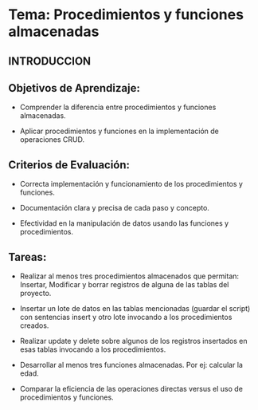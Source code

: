 # Tema: Procedimientos y funciones almacenadas
## INTRODUCCION


## Objetivos de Aprendizaje:

- Comprender la diferencia entre procedimientos y funciones almacenadas.

- Aplicar procedimientos y funciones en la implementación de operaciones CRUD.

## Criterios de Evaluación:

- Correcta implementación y funcionamiento de los procedimientos y funciones.

- Documentación clara y precisa de cada paso y concepto.

- Efectividad en la manipulación de datos usando las funciones y procedimientos.

## Tareas:

- Realizar al menos tres procedimientos almacenados que permitan: Insertar, Modificar y borrar registros de alguna de las tablas del proyecto.

- Insertar un lote de datos en las tablas mencionadas (guardar el script) con sentencias insert y otro lote invocando a los procedimientos creados.

- Realizar update y delete sobre algunos de los registros insertados en esas tablas invocando a los procedimientos.

- Desarrollar al menos tres funciones almacenadas. Por ej: calcular la edad.

- Comparar la eficiencia de las operaciones directas versus el uso de procedimientos y funciones.
